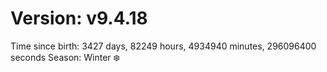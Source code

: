 # Version: v9.4.18
Time since birth: 3427 days, 82249 hours, 4934940 minutes, 296096400 seconds
Season: Winter ❄️
